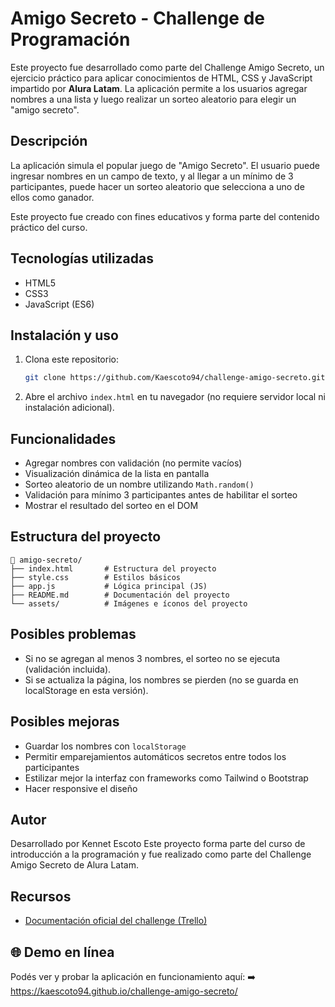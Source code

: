 
# Amigo Secreto - Challenge de Programación

Este proyecto fue desarrollado como parte del Challenge Amigo Secreto, un ejercicio práctico para aplicar conocimientos de HTML, CSS y JavaScript impartido por **Alura Latam**.
La aplicación permite a los usuarios agregar nombres a una lista y luego realizar un sorteo aleatorio para elegir un "amigo secreto".

## Descripción

La aplicación simula el popular juego de "Amigo Secreto". El usuario puede ingresar nombres en un campo de texto, y al llegar a un mínimo de 3 participantes, puede hacer un sorteo aleatorio que selecciona a uno de ellos como ganador.

Este proyecto fue creado con fines educativos y forma parte del contenido práctico del curso.

## Tecnologías utilizadas

- HTML5
- CSS3
- JavaScript (ES6)

## Instalación y uso

1. Clona este repositorio:
   ```bash
   git clone https://github.com/Kaescoto94/challenge-amigo-secreto.git
   ```

2. Abre el archivo `index.html` en tu navegador (no requiere servidor local ni instalación adicional).

## Funcionalidades

- Agregar nombres con validación (no permite vacíos)
- Visualización dinámica de la lista en pantalla
- Sorteo aleatorio de un nombre utilizando `Math.random()`
- Validación para mínimo 3 participantes antes de habilitar el sorteo
- Mostrar el resultado del sorteo en el DOM

## Estructura del proyecto

```
📁 amigo-secreto/
├── index.html       # Estructura del proyecto
├── style.css        # Estilos básicos
├── app.js           # Lógica principal (JS)
├── README.md        # Documentación del proyecto
└── assets/          # Imágenes e íconos del proyecto
```

## Posibles problemas

- Si no se agregan al menos 3 nombres, el sorteo no se ejecuta (validación incluida).
- Si se actualiza la página, los nombres se pierden (no se guarda en localStorage en esta versión).

## Posibles mejoras

- Guardar los nombres con `localStorage`
- Permitir emparejamientos automáticos secretos entre todos los participantes
- Estilizar mejor la interfaz con frameworks como Tailwind o Bootstrap
- Hacer responsive el diseño

## Autor

Desarrollado por Kennet Escoto
Este proyecto forma parte del curso de introducción a la programación y fue realizado como parte del Challenge Amigo Secreto de Alura Latam.

## Recursos

- [Documentación oficial del challenge (Trello)](https://trello.com/b/v0TFbgqP/trello-challenge-amigo-secreto-esp)


## 🌐 Demo en línea

Podés ver y probar la aplicación en funcionamiento aquí:
➡️ https://kaescoto94.github.io/challenge-amigo-secreto/

